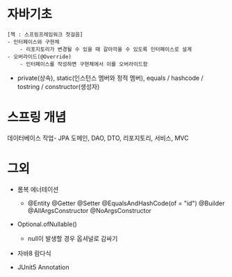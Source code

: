 # 자바기초
```
[책 : 스프링프레임워크 첫걸음]
- 인터페이스와 구현체
    - 리포지토리가 변경될 수 있을 때 갈아끼울 수 있도록 인터페이스로 설계
- 오버라이드(@Override)
    - 인터페이스를 작성하면 구현체에서 이를 오버라이드함
```
- private(상속), static(인스턴스 멤버와 정적 멤버), equals / hashcode / tostring / constructor(생성자)


# 스프링 개념
데이터베이스 작업- JPA
도메인, DAO, DTO, 리포지토리, 서비스, MVC

# 그외
- 롬복 에너테이션
    - @Entity @Getter @Setter @EqualsAndHashCode(of = "id")
@Builder @AllArgsConstructor @NoArgsConstructor

- Optional.ofNullable()
    - null이 발생할 경우 옵셔널로 감싸기
- 자바8 람다식

- JUnit5 Annotation

